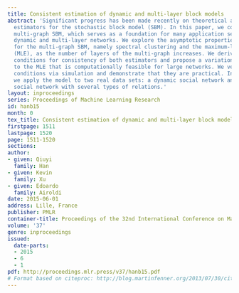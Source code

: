 ```yaml
---
title: Consistent estimation of dynamic and multi-layer block models
abstract: 'Significant progress has been made recently on theoretical analysis of
  estimators for the stochastic block model (SBM). In this paper, we consider the
  multi-graph SBM, which serves as a foundation for many application settings including
  dynamic and multi-layer networks. We explore the asymptotic properties of two estimators
  for the multi-graph SBM, namely spectral clustering and the maximum-likelihood estimate
  (MLE), as the number of layers of the multi-graph increases. We derive sufficient
  conditions for consistency of both estimators and propose a variational approximation
  to the MLE that is computationally feasible for large networks. We verify the sufficient
  conditions via simulation and demonstrate that they are practical. In addition,
  we apply the model to two real data sets: a dynamic social network and a multi-layer
  social network with several types of relations.'
layout: inproceedings
series: Proceedings of Machine Learning Research
id: hanb15
month: 0
tex_title: Consistent estimation of dynamic and multi-layer block models
firstpage: 1511
lastpage: 1520
page: 1511-1520
sections: 
author:
- given: Qiuyi
  family: Han
- given: Kevin
  family: Xu
- given: Edoardo
  family: Airoldi
date: 2015-06-01
address: Lille, France
publisher: PMLR
container-title: Proceedings of the 32nd International Conference on Machine Learning
volume: '37'
genre: inproceedings
issued:
  date-parts:
  - 2015
  - 6
  - 1
pdf: http://proceedings.mlr.press/v37/hanb15.pdf
# Format based on citeproc: http://blog.martinfenner.org/2013/07/30/citeproc-yaml-for-bibliographies/
---
```

